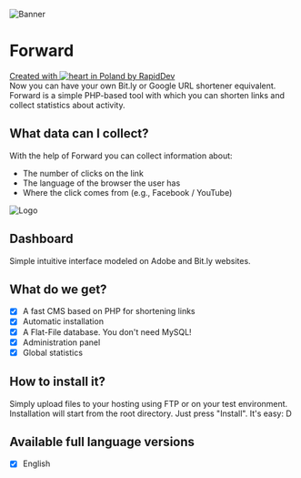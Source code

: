 ![Banner](https://github.com/rapiddev/Forward/blob/master/admin/img/forward-screen-1.png?raw=true)
# Forward
[Created with ![heart](http://i.imgur.com/oXJmdtz.gif) in Poland by RapidDev](https://rdev.cc/)<br />
Now you can have your own Bit.ly or Google URL shortener equivalent.
Forward is a simple PHP-based tool with which you can shorten links and collect statistics about activity.

## What data can I collect?
With the help of Forward you can collect information about:
- The number of clicks on the link
- The language of the browser the user has
- Where the click comes from (e.g., Facebook / YouTube)

![Logo](https://github.com/rapiddev/Forward/blob/master/admin/img/forward-screen-2.png?raw=true)
## Dashboard
Simple intuitive interface modeled on Adobe and Bit.ly websites.

## What do we get?
- [x] A fast CMS based on PHP for shortening links
- [x] Automatic installation
- [x] A Flat-File database. You don't need MySQL!
- [x] Administration panel
- [x] Global statistics

## How to install it?
Simply upload files to your hosting using FTP or on your test environment. Installation will start from the root directory.
Just press "Install". It's easy: D

## Available full language versions
- [x] English